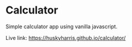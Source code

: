# Calculator

Simple calculator app using vanilla javascript.

Live link: https://huskyharris.github.io/calculator/
